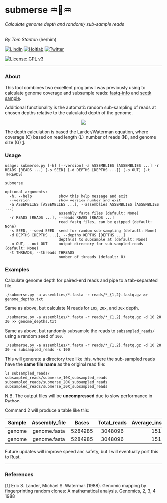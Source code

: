 # submerse :aquarius::dna::aquarius:
###### Calculate genome depth and randomly sub-sample reads


_By Tom Stanton_ (he/him)


[![LindIn](https://img.shields.io/badge/LinkedIn-0077B5?style=for-the-badge&logo=linkedin&logoColor=white)](https://uk.linkedin.com/in/tom-stanton-676556100)
[![Holtlab](https://img.shields.io/badge/-Holt%20Lab-black?style=for-the-badge&logo=square&logoColor=white)](https://holtlab.net)
[![Twitter](https://img.shields.io/badge/Twitter-1DA1F2?style=for-the-badge&logo=twitter&logoColor=white)](https://twitter.com/tomstantonmicro)

[![License: GPL v3](https://img.shields.io/badge/License-GPLv3-blue.svg)](https://www.gnu.org/licenses/gpl-3.0)


---
### About
This tool combines two excellent programs I was previously using to calculate
genome coverage and subsample reads: 
[fastq-info](https://github.com/raymondkiu/fastq-info) and 
[seqtk sample](https://github.com/lh3/seqtk).

Additional functionality is the automatic random sub-sampling of reads at 
chosen depths relative to the calculated depth of the genome.

<p align="center">
    <img src="https://render.githubusercontent.com/render/math?math=C = LN / G">
</p>

The depth calculation is based the Lander/Waterman equation, where coverage (C) based on read length (L), 
number of reads (N), and genome size (G) [1](#1).

### Usage
```commandline
usage: submerse.py [-h] [--version] -a ASSEMBLIES [ASSEMBLIES ...] -r READS [READS ...] [-s SEED] [-d DEPTHS [DEPTHS ...]] [-o OUT] [-t THREADS]

submerse

optional arguments:
  -h, --help            show this help message and exit
  --version             show version number and exit
  -a ASSEMBLIES [ASSEMBLIES ...], --assemblies ASSEMBLIES [ASSEMBLIES ...]
                        assembly fasta files (default: None)
  -r READS [READS ...], --reads READS [READS ...]
                        read fastq files, can be gzipped (default: None)
  -s SEED, --seed SEED  seed for random sub-sampling (default: None)
  -d DEPTHS [DEPTHS ...], --depths DEPTHS [DEPTHS ...]
                        depth(s) to subsample at (default: None)
  -o OUT, --out OUT     output directory for sub-sampled reads (default: None)
  -t THREADS, --threads THREADS
                        number of threads (default: 8)
```

### Examples
Calculate genome depth for paired-end reads and pipe to a tab-separated file.
```commandline
./submerse.py -a assemblies/*.fasta -r reads/*_{1,2}.fastq.gz >> genome_depths.txt
```
Same as above, but calculate N reads for ```10x```, ```20x```, and ```30x``` depth.
```commandline
./submerse.py -a assemblies/*.fasta -r reads/*_{1,2}.fastq.gz -d 10 20 30 >> genome_depths.txt
```
Same as above, but randomly subsample the reads to ```subsampled_reads/``` using a random seed of ```100```.
```commandline
./submerse.py -a assemblies/*.fasta -r reads/*_{1,2}.fastq.gz -d 10 20 30 -o subsampled_reads -s 100
```
This will generate a directory tree like this, where the sub-sampled reads have the **same file
name** as the original read file:

```
ls subsampled_reads/
subsampled_reads/submerse_10X_subsampled_reads
subsampled_reads/submerse_20X_subsampled_reads
subsampled_reads/submerse_30X_subsampled_reads
```
N.B. The output files will be **uncompressed** due to slow performance in  Python.

Command 2 will produce a table like this:

**Sample**|**Assembly\_file**|**Bases**|**Total\_reads**|**Average\_insert\_size**|**Depth**|   **Read\_file**   |**Insert\_size**|**N\_reads**|**N\_reads\_at\_10X\_depth**|**N\_reads\_at\_20X\_depth**|**N\_reads\_at\_30X\_depth**
:-----:|:-----:|:-----:|:-----:|:-----:|:-----:|:------------------:|:-----:|:-----:|:-----:|:-----:|:-----:
genome|genome.fasta|5284985|3048096|151|87|genome\_1.fastq.gz|151|1524048|175178|350356|525534
genome|genome.fasta|5284985|3048096|151|87|genome\_2.fastq.gz|151|1524048|175178|350356|525534

Future updates will improve speed and safety, but I will eventually port this to Rust.

---

### References
<a id="1">[1]</a>
Eric S. Lander, Michael S. Waterman (1988).
Genomic mapping by fingerprinting random clones: A mathematical analysis.
Genomics, 2, 3, 4 1988

[2]: http://twitter.com/tomstantonmicro
[2.1]: http://i.imgur.com/tXSoThF.png (twitter icon with padding)
[3]: http://www.github.com/tomdstanton
[3.1]: http://i.imgur.com/0o48UoR.png (github icon with padding)
[4]: mailto:tomdstanton@gmail.com?subject=[submerse]
[4.1]: https://i.imgur.com/vltiL8c.png
